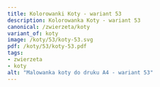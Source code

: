 ```yaml
---
title: Kolorowanki Koty - wariant 53
description: Kolorowanka Koty - wariant 53
canonical: /zwierzeta/koty
variant_of: koty
image: /koty/53/koty-53.svg
pdf: /koty/53/koty-53.pdf
tags:
- zwierzeta
- koty
alt: "Malowanka koty do druku A4 - wariant 53"
---
```

